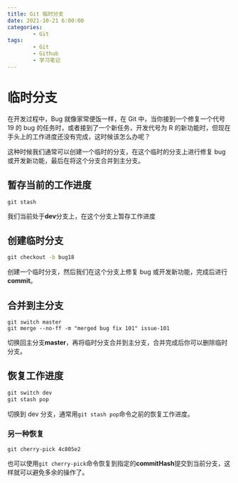 ```yaml
---
title: Git 临时分支
date: 2021-10-21 6:00:00
categories:
        - Git
tags:
        - Git
        - Github
        - 学习笔记
---
```


# 临时分支

在开发过程中，Bug 就像家常便饭一样，在 Git 中，当你接到一个修复一个代号 19 的 bug 的任务时，或者接到了一个新任务，开发代号为 R 的新功能时，但现在手头上的工作进度还没有完成，这时候该怎么办呢？

这种时候我们通常可以创建一个临时的分支，在这个临时的分支上进行修复 bug 或开发新功能，最后在将这个分支合并到主分支。

## 暂存当前的工作进度

```
git stash
```

我们当前处于**dev**分支上，在这个分支上暂存工作进度

## 创建临时分支

```cmd
git checkout -b bug18
```

创建一个临时分支，然后我们在这个分支上修复 bug 或开发新功能，完成后进行**commit**。

## 合并到主分支

```、
git switch master
git merge --no-ff -m "merged bug fix 101" issue-101
```

切换回主分支**master**，再将临时分支合并到主分支，合并完成后你可以删除临时分支。

## 恢复工作进度

```cmd
git switch dev
git stash pop
```

切换到 dev 分支，通常用`git stash pop`命令之前的恢复工作进度。

### 另一种恢复

```
git cherry-pick 4c805e2
```

也可以使用`git cherry-pick`命令恢复到指定的**commitHash**提交到当前分支，这样就可以避免多余的操作了。
